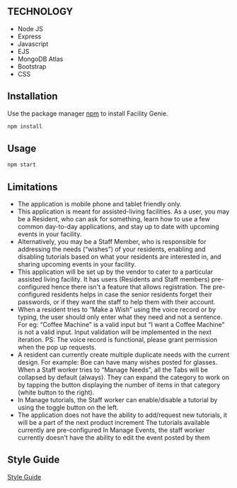 ## TECHNOLOGY
* Node JS
* Express
* Javascript
* EJS
* MongoDB Atlas
* Bootstrap
* CSS


## Installation

Use the package manager [npm](https://pip.pypa.io/en/stable/) to install Facility Genie.

```bash
npm install
```

## Usage

```python
npm start

```

## Limitations

* The application is mobile phone and tablet friendly only.
* This application is meant for assisted-living facilities. As a user, you may be a Resident, who can ask for something, learn how to use a few common day-to-day applications, and stay up to date with upcoming events in your facility. 
* Alternatively, you may be a Staff Member, who is responsible for addressing the needs (“wishes”) of your residents, enabling and disabling tutorials based on what your residents are interested in, and sharing upcoming events in your facility.
* This application will be set up by the vendor to cater to a particular assisted living facility. It has users (Residents and Staff members)  pre-configured hence there isn't a feature that allows registration. The pre-configured residents helps in case the senior residents forget their passwords, or if they want the staff to help them with their account.
* When a resident tries to “Make a Wish” using the voice record or by typing, the user should only enter what they need and not a sentence. For eg: “Coffee Machine” is a valid input but “I want a Coffee Machine” is not a valid input. Input validation will be implemented in the next iteration. PS: The voice record is functional, please grant permission when the pop up requests.
* A resident can currently create multiple duplicate needs with the current design. For example: Boe can have many wishes posted for glasses. 
When a Staff worker tries to “Manage Needs”, all the Tabs will be collapsed by default (always). They can expand the category to work on by tapping the button displaying the number of items in that category (white button to the right).
* In Manage tutorials, the Staff worker can enable/disable a tutorial by using the toggle button on the left.
* The application does not have the ability to add/request new tutorials, it will be a part of the next product increment
The tutorials available currently are pre-configured
In Manage Events, the staff worker currently doesn't have the ability to edit the event posted by them


## Style Guide

[Style Guide](https://www.figma.com/file/OcEv3ALFsNOky4PBXSfsiO/Style-Guide?node-id=194%3A1133&t=W5ygDjh8vRNyfvlt-0)